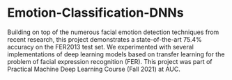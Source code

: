 # Emotion-Classification-DNNs



Building on top of the numerous facial emotion detection techniques from recent research, this project demonstrates a state-of-the-art 75.4% accuracy on the FER2013 test set. We experimented with several implementations of deep learning models based on transfer learning for the problem of facial expression recognition (FER). This project was part of Practical Machine Deep Learning Course (Fall 2021) at AUC. 
